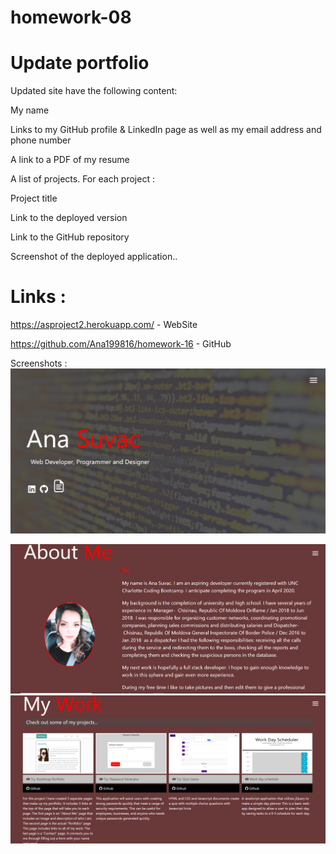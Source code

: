 # homework-08
# Update portfolio 


Updated site  have the following content:


My name


Links to my GitHub profile & LinkedIn page as well as my email address and phone number


A link to a PDF of my resume


A list of projects. For each project :


Project title


Link to the deployed version


Link to the GitHub repository


Screenshot of the deployed application..

# Links :

 https://asproject2.herokuapp.com/ - WebSite

 https://github.com/Ana199816/homework-16 - GitHub



 Screenshots : 
  <img src="assets/img/screen3.png">

  <img src="assets/img/capture.png">
  <img src="assets/img/capture3.png">
